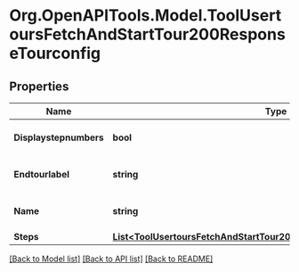 # Org.OpenAPITools.Model.ToolUsertoursFetchAndStartTour200ResponseTourconfig

## Properties

Name | Type | Description | Notes
------------ | ------------- | ------------- | -------------
**Displaystepnumbers** | **bool** | display step number | [default to null]
**Endtourlabel** | **string** | Label of the end tour button | [default to "null"]
**Name** | **string** | Tour Name | [default to "null"]
**Steps** | [**List&lt;ToolUsertoursFetchAndStartTour200ResponseTourconfigStepsInner&gt;**](ToolUsertoursFetchAndStartTour200ResponseTourconfigStepsInner.md) |  | 

[[Back to Model list]](../README.md#documentation-for-models) [[Back to API list]](../README.md#documentation-for-api-endpoints) [[Back to README]](../README.md)

